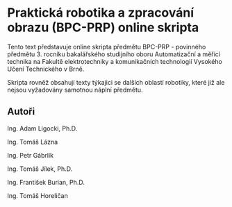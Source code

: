 # Praktická robotika a zpracování obrazu (BPC-PRP) online skripta

Tento text představuje online skripta předmětu BPC-PRP - povinného předmětu 3. rocniku bakalářského studijního oboru Automatizační a měřicí technika na Fakultě elektrotechniky a komunikačních technologií Vysokého Učení Technického v Brně.

Skripta rovněž obsahují texty týkajici se dalších oblastí robotiky, které již ale nejsou vyžadovány samotnou náplní předmětu.

## Autoři

Ing. Adam Ligocki, Ph.D.

Ing. Tomáš Lázna

Ing. Petr Gábrlík

Ing. Tomáš Jílek, Ph.D.

Ing. František Burian, Ph.D.

Ing. Tomáš Horeličan